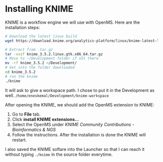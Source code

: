# Installing KNIME

KNIME is a workflow engine we will use with OpenMS. Here are the installation steps:

```Bash
# Download the latest linux build
wget https://download.knime.org/analytics-platform/linux/knime-latest-linux.gtk.x86_64.tar.gz

# Extract from .tar.gz
tar -xvzf knime_3.5.2.linux.gtk.x86_64.tar.gz
# Move to ~/Development folder if not there
mv -rf knime_3.5.2 ~/Development/
# Get into the folder downloaded
cd knime_3.5.2
# run the knime
./knime
```

It will ask to give a workspace path. I chose to put it in the Development as well. ```/home/eneskemal/Development/knime-workspace```


After opening the KNIME, we should add the OpenMS extension to KNIME:

1. Go to __File__ tab.
2. Click __install KNIME extensions...__
3. Select the OpenMS under   _KNIME Community Contributions - Bioinformatics & NGS_
4. Follow the instructions. After the installation is done the KNIME will restart.


I also saved the KNIME softare into the Launcher so that I can reach it without typing ```./knime``` in the source folder everytime.
